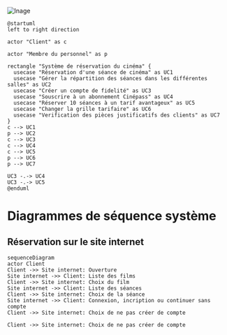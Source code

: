 ![Inage](http://www.plantuml.com/plantuml/png/RL4zpjim3Drr2i9BfnJz_hSYW8TENHgqEoFJZWfPDYWgQ57qBXtZS-XYbHn5S81lUoRVpnEzzu8iORJAKYyW4x0PJWATOT9Y9gSKQfaOcjOQSj80Uj1r-9N68nDq0MPYFpb7TcNCIcKzki4ID8VVNk9bJ3m2ZeidFcFspZfjN5n6RE2F0WYUDFga-7R7-X0SWOyBEfqzgYOdVMyVji8lSM5Yi9Y3PcGnLmlonI213fq7cu7f-yntajTeqwnuFcuzssH53C61diPPrWgzwSWQYKiHF6q5XobupUc24Fzb6HxpPSQK0sskFgE_1Js_ysfYUFXKwnOFGJOzu1cTu43XLz6_t1KzeHkkhn_OM4jN5QOcXVwwfV-Wj3GQwuLc4oyvyMVmKZQzNpTw_Vctqc_ghzAmstrUhpyNz5XdJnKzL_HIUQyLlIcLoB3xMBZr8zFtvBemsly0)


```plantuml
@startuml
left to right direction

actor "Client" as c

actor "Membre du personnel" as p

rectangle "Système de réservation du cinéma" {
  usecase "Réservation d'une séance de cinéma" as UC1
  usecase "Gérer la répartition des séances dans les différentes salles" as UC2
  usecase "Créer un compte de fidelité" as UC3
  usecase "Souscrire à un abonnement Cinépass" as UC4
  usecase "Réserver 10 séances à un tarif avantageux" as UC5
  usecase "Changer la grille tarifaire" as UC6
  usecase "Verification des pièces justificatifs des clients" as UC7
}
c --> UC1
p --> UC2
c --> UC3
c --> UC4
c --> UC5
p --> UC6
p --> UC7

UC3 -.-> UC4
UC3 -.-> UC5
@enduml
```

# Diagrammes de séquence système
## Réservation sur le site internet 
```mermaid
sequenceDiagram
actor Client
Client ->> Site internet: Ouverture
Site internet ->> Client: Liste des films
Client ->> Site internet: Choix du film
Site internet ->> Client: Liste des séances
Client ->> Site internet: Choix de la séance
Site internet ->> Client: Connexion, incription ou continuer sans compte
Client ->> Site internet: Choix de ne pas créer de compte

Client ->> Site internet: Choix de ne pas créer de compte
```
